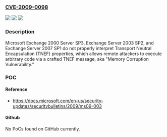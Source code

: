 ### [CVE-2009-0098](https://cve.mitre.org/cgi-bin/cvename.cgi?name=CVE-2009-0098)
![](https://img.shields.io/static/v1?label=Product&message=n%2Fa&color=blue)
![](https://img.shields.io/static/v1?label=Version&message=n%2Fa&color=blue)
![](https://img.shields.io/static/v1?label=Vulnerability&message=n%2Fa&color=brighgreen)

### Description

Microsoft Exchange 2000 Server SP3, Exchange Server 2003 SP2, and Exchange Server 2007 SP1 do not properly interpret Transport Neutral Encapsulation (TNEF) properties, which allows remote attackers to execute arbitrary code via a crafted TNEF message, aka "Memory Corruption Vulnerability."

### POC

#### Reference
- https://docs.microsoft.com/en-us/security-updates/securitybulletins/2009/ms09-003

#### Github
No PoCs found on GitHub currently.

